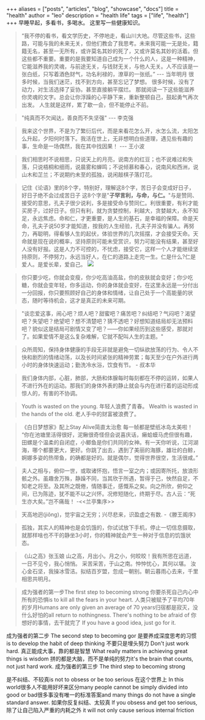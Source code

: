 +++
aliases = ["posts", "articles", "blog", "showcase", "docs"]
title = "health"
author = "leo"
description = "health life"
tags = ["life", "health"]
+++
早睡早起，多看书，多喝水。
这里写一些健康知识。

> “我不停的看书，看文学历史，不停地走，看山川大地。尽管这些书，这些路，可能与我的未来无关，但他们教会了我思考。未来我可能一无是处，籍籍无名，甚至一无所有，或许莫名其妙的死了，又或许莫名其妙的活着。但这些都不重要。重要的是我要知道自己成为一个什么的人，这是一种精神，它能滋养我的灵魂，与前途无关，与钱财无关，与他人无关。人不应该是一张白纸，只写着酒色财气，功名利禄的，潦草的一张纸。” --- 当年明月
很多时候，当我们迷茫，找不到方向，甚至忘记了梦想。
很多时候，没有了动力，对生活选择了妥协。甚至直接躺平摆烂。
那就阅读一下这些能滋养你灵魂的文字。总会让你浮躁的心平静下来，重新整顿自己，鼓起勇气再次出发。
人生就是这样，累了歇一会，但不能停止不前。

> "纯真而不欠闻达，善良而不失坚强" --- 李克强 

> 我来这个世界，不是为了繁衍后代，而是来看花怎么开，水怎么流，太阳怎么升起，夕阳何时落下。我活在世上，无非想明白些道理，遇见些有趣的事，生命是一场偶然，我在其中找因果！ --- 王小波

> 我们相思时不说相思，只说天上的月亮，说南方的红豆；也不说难过和失落，只说梧桐和细雨，说晨雾和蝉鸣；不说倾慕和春心，说南风和西洲，说山木和芷兰；不说期约未至的孤独，说闲敲棋子落灯花。

> 记住《论语》里的8个字，特别好，理解这8个字，苦日子会变成好日子，好日子绝不会过成苦日子
这8个字是"**子罕言利，与命，与仁。**"与是赞同、接受的意思，孔夫子很少说利，多是接受命与赞同仁。利很重要，有利才能买房子，过好日子。但只有利，就为贪婪控制，利越大，贪婪越大，永不知足，永远焦虑。命和仁，才更重要，是人生的基石，是幸福的保障。命是天命，孔夫子说50岁才能知道，按我的人生经验，孔夫子并没有骗人。再努力，再聪明，得看够人生的起伏，体验世界的几次摇摆，才会接受天命。天命就是现在说的概率，坚持原则可能未受赏识，努力可能没有结果，甚至好人没有好报。这是人力不可控的，不忧虑，接受它，这样一个人才能继续坚持原则，不停努力，永远当好人，在仁的道路上走完一生。仁是什么?仁是爱人。是爱长辈，爱自己。
![](https://s2.loli.net/2023/09/28/axbvAhri37f6jSt.png)


> 你只要少吃，你就会变瘦，你少吃高油高盐，你的皮肤就会变好；你少吃糖，你就会变年轻，你多运动，你的身体就会变好，在这里永远是一分付出一分回报，你只要照顾好自己的身体和情绪，让自己处于一个高能量的状态，随时等待机会，这才是真正的未来可期。


> "谈恋爱这事，闹心吧？烦人吧？甜蜜吧？痛苦吧？纠结吧？气闷吧？渴望吧？失望吧？绝望吧？想不清楚吧？猜不透吧？好想知道结局却无法预料吧？貌似这是结局可剧情又变了吧？——你如果经历到这些感受，那就对了。如果爱情不是这么复杂难解，它就不配叫人生的主题。"


> 众所周知，保持身体健康的手段无非就是避免一切纵欲放荡的行为、令人不快和剧烈的情绪动荡，以及长时间紧张的精神劳累；每天至少在户外进行两小时的身体快速运动；勤洗冷水浴，饮食有节。 - 叔本华

> 我们身体内部，心脏，肺部，大肠和体腺每时每刻都在不停的运转，如果人不进行外在的运动。那我们的身体外表的静止就会与内在进行着的运动形成惊人的，有害的不协调。


> Youth is wasted on the young. 年轻人浪费了青春。
> Wealth is wasted in the hands of the old. 老人手中的财富被浪费了。


> 《白日梦想家》配上Stay Alive简直太治愈 每一帧都是壁纸冰岛太美啦！
> “你在池塘里活得很好，泥鳅很奇怪但会说喜庆话，癞蛤蟆马虎但很有趣，田螺是个温柔的自闭症，小鲫鱼是你们共同的女神。有一天你听说，江河湖海，哪个都要更大，更好。你跳了出去，遇到了美丽的海豚，雄壮的白鲸，婀娜多姿的热带鱼，的确都是好的。就是偶尔，觉得世界很空，生活很咸。”

> 夫人之相与，俯仰一世，或取诸怀抱，悟言一室之内；或因寄所托，放浪形骸之外。虽趣舍万殊，静躁不同，当其欣于所遇，暂得于己，怏然自足，不知老之将至。及其所之既倦，情随事迁，感慨系之矣。向之所欣，俯仰之间，已为陈迹，犹不能不以之兴怀。况修短随化，终期于尽。古人云：“死生亦大矣。”岂不痛哉！ -<<兰亭集序>>

> 天高地迥(jiǒng)，觉宇宙之无穷；兴尽悲来，识盈虚之有数. -《滕王阁序》

> 孤独，其实人的精神也是会饥饿的，你试试放下手机，停止一切信息摄取，就那样啥也不干的静坐3小时，你的精神就会产生一种对于信息的饥饿状态。 

> 《山之高》张玉娘
山之高，月出小。月之小，何皎皎！我有所思在远道，一日不见兮，我心悄悄。
采苦采苦，于山之南。忡忡忧心，其何以堪。
汝心金石坚，我操冰雪洁。拟结百岁盟，忽成一朝别。朝云暮雨心去来，千里相思共明月。

> 成为强者的第一步The first step to becoming strong
你要杀死自己内心中所有的恐惧is to kill all the fears in your heart.
人类只被赋予了平均70年的岁月Humans are only given an average of 70 years归宿都是寂灭，没什么好怕的all return to nothingness. There's nothing to be afraid of
你想好的事情，去干就完了
If you have a good idea, just go for it.

成为强者的第二步
The second step to becoming gor
是要养成深度思考的习惯
is to develop the habit of deep thinking
不要只是埋头努力
Don't just work hard.
真正能成大事，靠的都是智慧
What really matters in achieving great things is wisdom
拼的都是大脑，而不是单纯的努力it's the brain that counts, not just hard work.
成为强者的第三步
The third step to becoming strong

是不纠结、不较真is not to obsess or be too serious
在这个世界上
In this world很多人不能用好坏来区分many people cannot be simply divided into good or bad很多事没有唯一的标准答案and many things do not have a single standard answer.
如果你反复纠结、太较真
lf you obsess and get too serious,
除了让自己陷入严重的内耗之外
it will not only cause serious internal friction
